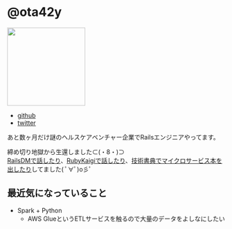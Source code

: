 # @ota42y
<img src="https://avatars1.githubusercontent.com/u/6755375?s=400&u=b672166e12b77fb22553348ac4d9fb035b69381c&v=4" width=180 />

- [github](https://github.com/ota42y)
- [twitter](https://twitter.com/ota42y)

あと数ヶ月だけ謎のヘルスケアベンチャー企業でRailsエンジニアやってます。  

締め切り地獄から生還しました⊂(・8・)⊃  
[RailsDMで話したり](https://speakerdeck.com/ota42y/how-should-we-face-with-microservices-wo-hamaikurosabisutodouxiang-kihe-ubekika)、[RubyKaigiで話したり](https://ota42y.com/blog/2019/04/23/rubykaigi_2019/)、[技術書典でマイクロサービス本を出したり](https://ota42y.booth.pm/items/1316740)してました( ﾟ∀ﾟ)o彡ﾟ  

## 最近気になっていること
- Spark + Python
  - AWS GlueというETLサービスを触るので大量のデータをよしなにしたい
